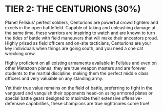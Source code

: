 # TIER 2: THE CENTURIONS (30%)

Planet Felisius’ perfect soldiers, Centurions are powerful crowd fighters and excels in the open battlefield. Capable of taking and unleashing damage at the same time, these warriors are inspiring to watch and are known to turn the tides of battle with field maneuvers that will make their ancestors proud. Highly prized as field officers and on-site tacticians, Centurions are your key individuals when things are going south, and you need a one cat wrecking crew.

Highly proficient on all existing armaments available in Felisius and even on other Metazoan planes, they are true weapon masters and are forever students to the martial discipline, making them the perfect middle class officers and very valuable on any standing army.

Yet their true value remains on the field of battle, preferring to fight in the vanguard and vanquish their opponents head-on using armored plates or special battle gears designed to maximize their extensive offensive-defensive capabilities, these champions are true nightmares come true!
